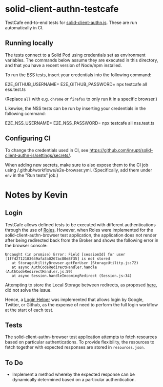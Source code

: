 # solid-client-authn-testcafe
TestCafe end-to-end tests for [solid-client-authn.js](https://github.com/inrupt/solid-client-authn-js). These are run automatically in CI.

## Running locally

The tests connect to a Solid Pod using credentials set as environment variables.
The commands below assume they are executed in this directory, and that you have a recent version of Node/npm installed.

To run the ESS tests, insert your credentials into the following command:

  E2E_GITHUB_USERNAME=<GitHub username> E2E_GITHUB_PASSWORD=<GitHub password> npx testcafe all ess.test.ts

(Replace `all` with e.g. `chrome` or `firefox` to only run it in a specific browser.)

Likewise, the NSS tests can be run by inserting your credentials in the following command:

  E2E_NSS_USERNAME=<NSS username> E2E_NSS_PASSWORD=<NSS password> npx testcafe all nss.test.ts

## Configuring CI

To change the credentials used in CI, see https://github.com/inrupt/solid-client-authn-js/settings/secrets/.

When adding new secrets, make sure to also expose them to the CI job using /.github/workflows/e2e-browser.yml.
(Specifically, add them under `env` in the "Run tests" job.)

# Notes by Kevin

## Login
TestCafe allows defined tests to be executed with different authentications through the use of [Roles](https://devexpress.github.io/testcafe/documentation/guides/advanced-guides/authentication.html). However, when Roles were implemented for the solid-client-authn-browser test application, the application does not render after being redirected back from the Broker and shows the following error in the browser console:

```
Uncaught (in promise) Error: Field [sessionId] for user [1ff42712103649afa3a0267ac80e8f35] is not stored
   at StorageUtilityBrowser.getForUser (StorageUtility.js:72)
   at async AuthCodeRedirectHandler.handle (AuthCodeRedirectHandler.js:59)
   at async Session.handleIncomingRedirect (Session.js:34)
```

Attempting to store the Local Storage between redirects, as proposed [here](https://github.com/DevExpress/testcafe/issues/2142#issuecomment-367618275), did not solve the issue.

Hence, a [Login Helper](../helperslogin.js) was implemented that allows login by Google, Twitter, or Github, as the expense of need to perform the full login workflow at the start of each test.

## Tests
The solid-client-authn-browser test application attempts to fetch resources based on particular authentications. To provide flexibility, the resources to fetch together with expected responses are stored in `resources.json`.

## To Do
* Implement a method whereby the expected response can be dynamically determined based on a particular authentication.
